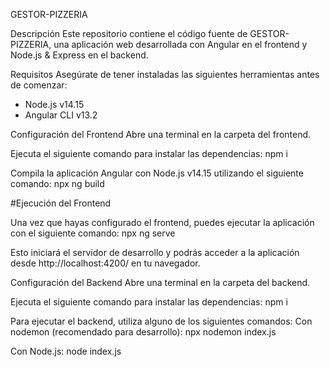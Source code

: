 GESTOR-PIZZERIA

Descripción
Este repositorio contiene el código fuente de GESTOR-PIZZERIA, una aplicación web desarrollada con Angular en el frontend y Node.js & Express en el backend.

Requisitos
Asegúrate de tener instaladas las siguientes herramientas antes de comenzar:

- Node.js v14.15
- Angular CLI v13.2

Configuración del Frontend
Abre una terminal en la carpeta del frontend.

Ejecuta el siguiente comando para instalar las dependencias:
npm i

Compila la aplicación Angular con Node.js v14.15 utilizando el siguiente comando:
npx ng build



#Ejecución del Frontend

Una vez que hayas configurado el frontend, puedes ejecutar la aplicación con el siguiente comando:
npx ng serve

Esto iniciará el servidor de desarrollo y podrás acceder a la aplicación desde http://localhost:4200/ en tu navegador.

Configuración del Backend
Abre una terminal en la carpeta del backend.

Ejecuta el siguiente comando para instalar las dependencias:
npm i

Para ejecutar el backend, utiliza alguno de los siguientes comandos:
Con nodemon (recomendado para desarrollo):
npx nodemon index.js

Con Node.js:
node index.js
